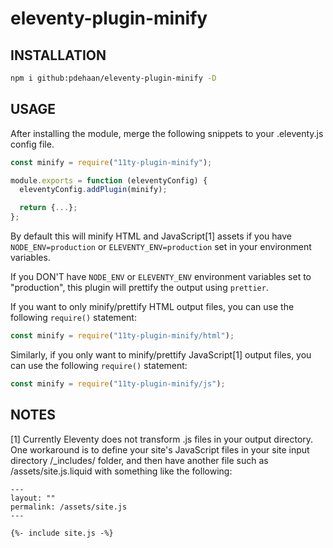 # eleventy-plugin-minify


## INSTALLATION

```sh
npm i github:pdehaan/eleventy-plugin-minify -D
```

## USAGE

After installing the module, merge the following snippets to your .eleventy.js config file.

```js
const minify = require("11ty-plugin-minify");

module.exports = function (eleventyConfig) {
  eleventyConfig.addPlugin(minify);

  return {...};
};
```

By default this will minify HTML and JavaScript[1] assets if you have `NODE_ENV=production` or `ELEVENTY_ENV=production` set in your environment variables.

If you DON'T have `NODE_ENV` or `ELEVENTY_ENV` environment variables set to "production", this plugin will prettify the output using `prettier`.

If you want to only minify/prettify HTML output files, you can use the following `require()` statement:

```js
const minify = require("11ty-plugin-minify/html");
```

Similarly, if you only want to minify/prettify JavaScript[1] output files, you can use the following `require()` statement:

```js
const minify = require("11ty-plugin-minify/js");
```

## NOTES

[1] Currently Eleventy does not transform .js files in your output directory. One workaround is to define your site's JavaScript files in your site input directory /_includes/ folder, and then have another file such as /assets/site.js.liquid with something like the following:

```liquid
---
layout: ""
permalink: /assets/site.js
---

{%- include site.js -%}
```
